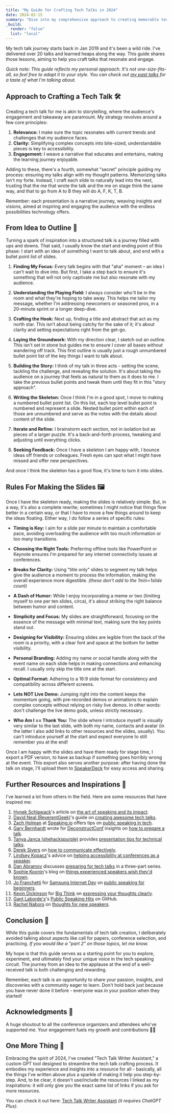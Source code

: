 ```yaml
---
title: "My Guide for Crafting Tech Talks in 2024"
date: 2024-02-15
summary: "Dive into my comprehensive approach to creating memorable tech talks, blending insights from years of experience with a dash of GPT magic."
_build:
  render: "false"
  list: "local"
---
```


My tech talk journey starts back in Jan 2019 and it's been a wild ride. I've delivered over 20 talks and learned heaps along the way. This guide shares those lessons, aiming to help you craft talks that resonate and engage.

_Quick note: This guide reflects my personal approach. It's not one-size-fits-all, so feel free to adapt it to your style. You can check out [my past talks](https://kelset.dev/tags/talk/) for a taste of what I'm talking about._

## Approach to Crafting a Tech Talk 🛠️

Creating a tech talk for me is akin to storytelling, where the audience's engagement and takeaway are paramount. My strategy revolves around a few core principles:

1. **Relevance:** I make sure the topic resonates with current trends and challenges that my audience faces.
2. **Clarity:** Simplifying complex concepts into bite-sized, understandable pieces is key to accessibility.
3. **Engagement:** I weave a narrative that educates and entertains, making the learning journey enjoyable.

Adding to these, there's a fourth, somewhat "secret" principle guiding my process: ensuring my talks align with my thought patterns. Memorizing talks isn't my forte. Instead, I craft each slide to naturally lead into the next, trusting that the me that wrote the talk and the me on stage think the same way, and that to go from A to B they will do A, F, K, T, B.

Remember: each presentation is a narrative journey, weaving insights and visions, aimed at inspiring and engaging the audience with the endless possibilities technology offers.

## From Idea to Outline 📝

Turning a spark of inspiration into a structured talk is a journey filled with ups and downs. That said, I usually know the start and ending point of this phase: I start with an idea of something I want to talk about, and end with a bullet point list of slides.

1. **Finding My Focus:** Every talk begins with that "aha" moment – an idea I can’t wait to dive into. But first, I take a step back to ensure it's something that will not only captivate me but also resonate with my audience.

2. **Understanding the Playing Field:** I always consider who'll be in the room and what they're hoping to take away. This helps me tailor my message, whether I'm addressing newcomers or seasoned pros, in a 20-minute sprint or a longer deep-dive.

3. **Crafting the Hook:** Next up, finding a title and abstract that act as my north star. This isn’t about being catchy for the sake of it; it's about clarity and setting expectations right from the get-go.

4. **Laying the Groundwork:** With my direction clear, I sketch out an outline. This isn't set in stone but guides me to ensure I cover all bases without wandering off track. This first outline is usually just a rough unnumbered bullet point list of the key things I want to talk about.

5. **Building the Story:** I think of my talk in three acts - setting the scene, tackling the challenge, and revealing the solution. It's about taking the audience on a journey that feels as natural to them as it does to me. I take the previous bullet points and tweak them until they fit in this "story approach".

6. **Writing the Skeleton:** Once I think I'm in a good spot, I move to making a numbered bullet point list. On this list, each top level bullet point is numbered and represent a slide. Nested bullet point within each of those are unnumbered and serve as the notes with the details about content of the slide.

7. **Iterate and Refine:** I brainstorm each section, not in isolation but as pieces of a larger puzzle. It's a back-and-forth process, tweaking and adjusting until everything clicks.

8. **Seeking Feedback:** Once I have a skeleton I am happy with, I bounce ideas off friends or colleagues. Fresh eyes can spot what I might have missed and offer new perspectives.

And once I think the skeleton has a good flow, it's time to turn it into slides.

## Rules For Making the Slides 🖼️

Once I have the skeleton ready, making the slides is relatively simple. But, in a way, it's also a complete rewrite; sometimes I might notice that things flow better in a certain way, or that I have to move a few things around to keep the ideas floating. Either way, I do follow a series of specific rules:

- **Timing is Key:** I aim for a slide per minute to maintain a comfortable pace, avoiding overloading the audience with too much information or too many transitions.

- **Choosing the Right Tools:** Preferring offline tools like PowerPoint or Keynote ensures I'm prepared for any internet connectivity issues at conferences.

- **Breaks for Clarity:** Using "title only" slides to segment my talk helps give the audience a moment to process the information, making the overall experience more digestible. _(these don't add to the 1min=1slide count)_

- **A Dash of Humor:** While I enjoy incorporating a meme or two (limiting myself to one per ten slides, circa), it's about striking the right balance between humor and content.

- **Simplicity and Focus:** My slides are straightforward, focusing on the essence of the message with minimal text, making sure the key points stand out.

- **Designing for Visibility:** Ensuring slides are legible from the back of the room is a priority, with a clear font and space at the bottom for better visibility.

- **Personal Branding:** Adding my name or social handle along with the event name on each slide helps in making connections and enhancing recall. I usually only skip the title one at the start.

- **Optimal Format:** Adhering to a 16:9 slide format for consistency and compatibility across different screens.

- **Lets NOT Live Demo:** Jumping right into the content keeps the momentum going, with pre-recorded demos or animations to explain complex concepts without relying on risky live demos. In other words: don't challenge the live demo gods, unless strictly necessary.

- **Who Am I == Thank You:** The slide where I introduce myself is visually very similar to the last slide, with both my name, contacts and avatar (in the latter I also add links to other resources and the slides, usually). You can't introduce yourself at the start and expect everyone to still remember you at the end!

Once I am happy with the slides and have them ready for stage time, I export a PDF version, to have as backup if something goes horribly wrong at the event. This export also serves another purpose: after having done the talk on stage, I'll upload them to [SpeakerDeck](https://speakerdeck.com/) for easy access and sharing.

## Further Resources and Inspirations 📘

I've learned a lot from others in the field. Here are some resources that have inspired me:

1. [Hynek Schlawack](https://mastodon.social/@hynek)'s article on [the art of speaking and its impact](https://hynek.me/articles/speaking/).
1. [David Neal (ReverentGeek)](https://twitter.com/reverentgeek)'s guide on [creating awesome tech talks](http://reverentgeek.com/5-essential-ingredients-for-an-awesome-tech-talk/).
1. [Zach Holman](https://twitter.com/holman) at [Speaking.io](https://twitter.com/speakingio) offers tips on [public speaking in tech](https://speaking.io/).
1. [Gary Bernhardt](https://twitter.com/garybernhardt) wrote for [DeconstructConf](https://www.deconstructconf.com/) insights on [how to prepare a talk](https://www.deconstructconf.com/blog/how-to-prepare-a-talk).
1. [Tanya Janca (shehackspurple)](https://twitter.com/shehackspurple) provides [presentation tips for technical talks](https://dev.to/shehackspurple/presentation-tips-for-technical-talks-1fni).
1. [Derek Sivers](https://twitter.com/sivers) on [how to communicate effectively](https://sivers.org/d22).
1. [Lindsey Kopacz](https://twitter.com/LittleKope/)'s advice on [helping accessibility at conferences as a speaker](https://dev.to/lkopacz/10-ways-to-help-accessibility-at-conferences-as-a-speaker-5dfp).
1. [Dan Abramov](https://twitter.com/dan_abramov2) discusses [preparing for tech talks](https://overreacted.io/preparing-for-tech-talk-part-1-motivation/) in a three-part series.
1. [Sophie Koonin](https://social.lol/@sophie)'s blog on [things experienced speakers wish they'd known](https://localghost.dev/blog/things-experienced-speakers-wish-they-d-known/).
1. [Jo Franchetti](https://bsky.app/profile/thisisjofrank.bsky.social) for [Samsung Internet Dev](https://medium.com/samsung-internet-dev) on [public speaking for beginners](https://medium.com/samsung-internet-dev/public-speaking-for-beginners-8bdee16123ba).
1. [Kevin Dickinson](https://bigthink.com/people/kevin-dickinson/) for [Big Think](https://bigthink.com/the-learning-curve/3-rules-express-your-thoughts-clearly/) on [expressing your thoughts clearly](https://bigthink.com/the-learning-curve/3-rules-express-your-thoughts-clearly/).
1. [Gant Laborde's](https://twitter.com/GantLaborde)'s [Public Speaking Hits](https://github.com/GantMan/Public_Speaking_Hits) on GitHub.
1. [Rachel Nabors](https://twitter.com/rachelnabors) on [thoughts for new speakers](https://www.linkedin.com/pulse/thoughts-new-speakers-rachel-nabors/).

## Conclusion 🎉

While this guide covers the fundamentals of tech talk creation, I deliberately avoided talking about aspects like call for papers, conference selection, and practicing. _If you would like a "part 2" on those topics, let me know._

My hope is that this guide serves as a starting point for you to explore, experiment, and ultimately find your unique voice in the tech speaking circuit. The journey from an idea to the applause at the end of a well-received talk is both challenging and rewarding.

Remember, each talk is an opportunity to share your passion, insights, and discoveries with a community eager to learn. Don't hold back just because you have never done it before - everyone was in your position when they started!

## Acknowledgments 🙏

A huge shoutout to all the conference organizers and attendees who've supported me. Your engagement fuels my growth and contributions 🙇‍♂️

## One More Thing 🔮

Embracing the spirit of 2024, I've created "Tech Talk Writer Assistant," a custom GPT tool designed to streamline the tech talk crafting process. It embodies my experience and insights into a resource for all - basically, all the things I've written above plus a sparkle of making it help you step-by-step. And, to be clear, it doesn't use/include the resources I linked as my inspirations: it will only give you the exact same list of links if you ask for more resources.

You can check it out here: [Tech Talk Writer Assistant](https://chat.openai.com/g/g-ZaUKNNgYb-tech-talk-writer-assistant) _(it requires ChatGPT Plus)_.
